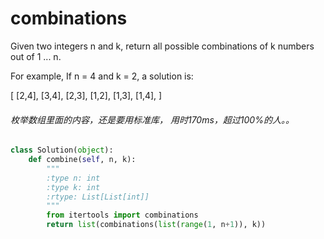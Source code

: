 # combinations

Given two integers n and k, return all possible combinations of k numbers out of 1 ... n.

For example,
If n = 4 and k = 2, a solution is:

[
  [2,4],
  [3,4],
  [2,3],
  [1,2],
  [1,3],
  [1,4],
]

###### 枚举数组里面的内容，还是要用标准库， 用时170ms，超过100%的人。。

```python
class Solution(object):
    def combine(self, n, k):
        """
        :type n: int
        :type k: int
        :rtype: List[List[int]]
        """
        from itertools import combinations
        return list(combinations(list(range(1, n+1)), k))
```
